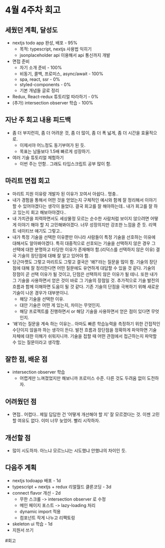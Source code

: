 # 4월 4주차 회고

## 세웠던 계획, 달성도

- nextjs todo app 완성, 배포 - 95%
  - 목적: typescript, nextjs 사용법 익히기
  - jsonplaceholder api 이용해서 api 통신까지 개발
- 면접 준비
  - 자기 소개 준비 - 100%
  - 비동기, 콜백, 프로미스, async/await - 100%
  - spa, react, ssr - 0%
  - styled-components - 0%
  - 기본 개념들 글로 정리
- Redux, React-redux 튜토리얼 따라하기 - 0%
- (추가) intersection observer 학습 - 100%

## 지난 주 회고 내용 피드백

- 좀 더 부지런히, 좀 더 어려운 것, 좀 더 많이, 좀 더 폭 넓게, 좀 더 시간을 효율적으로.
  - 이제서야 어느정도 동기부여가 된 듯.
  - 목표는 남들보다 1.5배 빠르게 성장하기.
- 여러 기술 튜토리얼 체험하기
  - 이번 주는 안함.. 그래도 타입스크립트 공부 많이 함.

## 마리트 면접 회고

- 마리트 지원 이유랑 개발자 된 이유가 꼬여서 아쉽다.. 멍충..
- 내가 경험을 통해서 어떤 것을 얻었는지 구체적인 예시와 함께 잘 정리해서 이야기할 수 있어야겠다는 생각이 들었다. 결국 회고를 잘 해야하는데.. 내가 회고를 잘 하고 있는지 회고 해보아야겠다..
- 내 가치관을 피력하면서도 세상물정 모르는 순수한 사람처럼 보이지 않으려면 어떻게 이야기 해야 할 지 고민해봐야겠다. 너무 성장의지만 강조한 느낌을 준 듯. 리액트 네이티브 얘기도 그렇고..
- 내가 특정 기술을 선택한 이유뿐만 아니라 사람들이 특정 기술을 선호하는 이유에 대해서도 알아봐야겠다. 특히 대중적으로 선호되는 기술을 선택하지 않은 경우 그 선택에 대한 분명하고 타당한 이유가 존재해야 함.(리덕스를 선택하지 않은 이유)
  결국 기술의 장단점에 대해 잘 알고 있어야 함.
- 당근마켓도 그렇고 마리트도 그렇고 결국은 ‘왜?’라는 질문을 많이 함. 기술의 장단점에 대해 잘 정리한다면 어떤 질문에도 유연하게 대답할 수 있을 것 같다. 기술의 장점이 곧 선택 이유가 될 것이고, 단점은 선택하지 않은 이유가 될 테니. 또한 내가 그 기술을 사용하면서 얻은 것이 바로 그 기술의 장점일 것. 추가적으로 기술 발전의 흐름과 함께 이해하면 도움이 될 것 같다. 기존 기술의 단점을 극복하기 위해 새로운 기술이 나온 경우가 대부분이니.
  - 해당 기술을 선택한 이유.
  - 대안 기술은 어떤 게 있는지, 차이는 무엇인지.
  - 해당 프로젝트를 진행하면서 or 해당 기술을 사용하면서 얻은 점이 있다면 무엇인지.
- ‘왜’라는 질문을 계속 하는 이유는.. 아마도 빠른 학습능력을 측정하기 위한 간접적인 수단이지 않을까 하는 생각이 든다. 발전 흐름과 장단점을 정확하게 파악하면 기술 자체에 대한 이해가 쉬워지니까. 기술을 접할 때 어떤 관점에서 접근하는지 파악할 수 있는 질문이라고 생각함.

## 잘한 점, 배운 점

- intersection observer 학습
  - 어렵게만 느껴졌었지만 해보니까 프로미스 수준. 다른 것도 두려움 없이 도전하자.

## 어려웠던 점

- 면접.. 어렵다.. 제일 답답한 건 ‘어떻게 개선해야 할 지’ 잘 모르겠다는 것. 이젠 고민할 여유도 없다. 이미 너무 늦었어. 빨리 시작하자.

## 개선할 점

- 많이 시도하자. 아느냐 모르느냐는 시도했냐 안했냐의 차이인 듯.

## 다음주 계획

- nextjs todoapp 배포 - 1d
- typescript + nextjs + redux 리얼월드 클론코딩 - 3d
- connect flavor 개선 - 2d
  - 무한 스크롤 -> intersection observer 로 수정
  - 메인 페이지 포스트 -> lazy-loading 처리
  - dynamic import 적용
  - 컴포넌트 작게 나누고 리팩토링
- skeleton ui 학습 - 1d
- 지원서 쓰기

#회고
